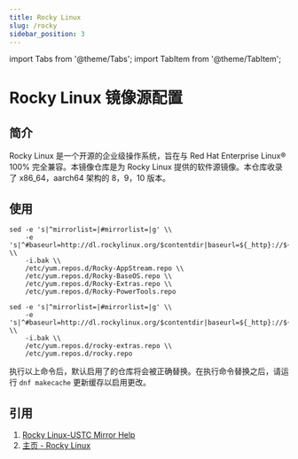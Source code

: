 ```yaml
---
title: Rocky Linux
slug: /rocky
sidebar_position: 3
---
```


import Tabs from '@theme/Tabs';
import TabItem from '@theme/TabItem';

# Rocky Linux 镜像源配置

## 简介

Rocky Linux 是一个开源的企业级操作系统，旨在与 Red Hat Enterprise Linux® 100% 完全兼容。本镜像仓库是为 Rocky Linux 提供的软件源镜像。本仓库收录了 x86_64，aarch64 架构的 8，9，10 版本。

## 使用

<Tabs groupId="rocky-version">
<TabItem value="rocky8" label="Rocky Linux 8">

```shell varcode
sed -e 's|^mirrorlist=|#mirrorlist=|g' \\
    -e 's|^#baseurl=http://dl.rockylinux.org/$contentdir|baseurl=${_http}://${_domain}/rocky|g' \\
    -i.bak \\
    /etc/yum.repos.d/Rocky-AppStream.repo \\
    /etc/yum.repos.d/Rocky-BaseOS.repo \\
    /etc/yum.repos.d/Rocky-Extras.repo \\
    /etc/yum.repos.d/Rocky-PowerTools.repo
```

</TabItem>
<TabItem value="rocky9" label="Rocky Linux 9">

```shell varcode
sed -e 's|^mirrorlist=|#mirrorlist=|g' \\
    -e 's|^#baseurl=http://dl.rockylinux.org/$contentdir|baseurl=${_http}://${_domain}/rocky|g' \\
    -i.bak \\
    /etc/yum.repos.d/rocky-extras.repo \\
    /etc/yum.repos.d/rocky.repo
```

</TabItem>
</Tabs>

执行以上命令后，默认启用了的仓库将会被正确替换。在执行命令替换之后，请运行 `dnf makecache` 更新缓存以启用更改。

## 引用
1. [Rocky Linux-USTC Mirror Help](https://mirrors.ustc.edu.cn/help/rocky.html)
2. [主页 - Rocky Linux](https://rockylinux.org/zh-CN)
